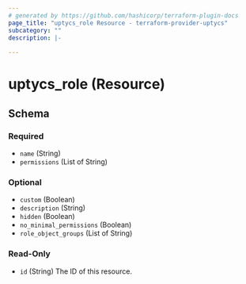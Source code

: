 ```yaml
---
# generated by https://github.com/hashicorp/terraform-plugin-docs
page_title: "uptycs_role Resource - terraform-provider-uptycs"
subcategory: ""
description: |-
  
---
```


# uptycs_role (Resource)





<!-- schema generated by tfplugindocs -->
## Schema

### Required

- `name` (String)
- `permissions` (List of String)

### Optional

- `custom` (Boolean)
- `description` (String)
- `hidden` (Boolean)
- `no_minimal_permissions` (Boolean)
- `role_object_groups` (List of String)

### Read-Only

- `id` (String) The ID of this resource.


